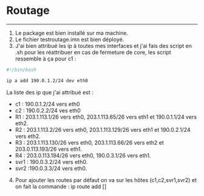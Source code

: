 # Routage
---
1. Le package est bien installé sur ma machine.
2. Le fichier testroutage.imn est bien déployé.
3. J'ai bien attribué les ip à toutes mes interfaces et j'ai fais des script en .sh pour les réattribuer en cas de fermeture de core, les script ressemble à ça pour c1 :
```bash
#!/bin/bash

ip a add 190.0.1.2/24 dev eth0

```
La liste des ip que j'ai attribué est :
- c1 : 190.0.1.2/24 vers eth0
- c2 : 190.0.2.2/24 ves eth0
- R1 : 203.1.113.1/26 vers eth0, 203.1.113.65/26 vers eth1 et 190.0.1.1/24 vers eth2.
- R2 : 203.1.113.2/26 vers eth0, 203.1.113.129/26 vers eth1 et 190.0.2.1/24  vers eth2.
- R3 : 203.1.113.130/26 vers eth0, 203.1.113.66/26 vers eth2 et  203.0.113.193/26 vers eth1.
- R4 : 203.0.113.194/26 vers eth0, 190.0.3.1/26 vers eth1.
- svr1 : 190.0.3.2/24 vers eth0.
- svr2 :190.0.3.3/24 vers eth0.

4. Pour ajouter les routes par défaut on va sur les hôtes (c1,c2,svr1,svr2) et on fait la commande : ip route add \[]